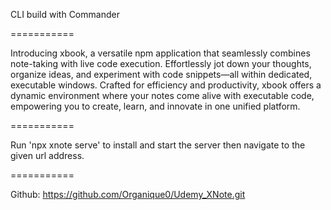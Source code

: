 CLI build with Commander

===========

Introducing xbook, a versatile npm application that seamlessly combines note-taking with live code execution. Effortlessly jot down your thoughts, organize ideas, and experiment with code snippets—all within dedicated, executable windows. Crafted for efficiency and productivity, xbook offers a dynamic environment where your notes come alive with executable code, empowering you to create, learn, and innovate in one unified platform.

===========

Run 'npx xnote serve' to install and start the server then navigate to the given url address.

===========

Github: https://github.com/Organique0/Udemy_XNote.git

